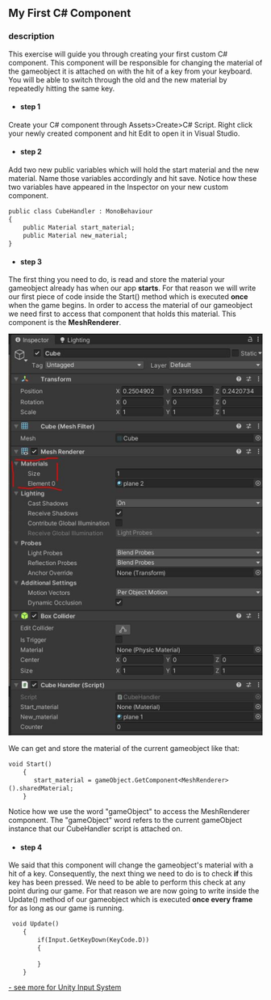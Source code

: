## My First C# Component

### description

This exercise will guide you through creating your first custom C# component. This component will be responsible for changing the material of the gameobject it is attached on with the hit of a key from your keyboard. You will be able to switch through the old and the new material by repeatedly hitting the same key.

>

* #### step 1
Create your C# component through Assets>Create>C# Script. Right click your newly created component and hit Edit to open it in Visual Studio. 

* #### step 2
Add two new public variables which will hold the start material and the new material. Name those variables accordingly and hit save. Notice how these two variables have appeared in the Inspector on your new custom component.
```
public class CubeHandler : MonoBehaviour
{
    public Material start_material;
    public Material new_material;
}
```

* #### step 3
The first thing you need to do, is read and store the material your gameobject already has when our app **starts**. For that reason we will write our first piece of code inside the Start() method which is executed **once** when the game begins. In order to access the material of our gameobject we need first to access that component that holds this material. This component is the **MeshRenderer**.

![Image](https://raw.githubusercontent.com/EleanaGrimshaw/unity-basic-training/master/Image%20Links/meshrenderer.JPG)

We can get and store the material of the current gameobject like that:
```
void Start()
    {
       start_material = gameObject.GetComponent<MeshRenderer>().sharedMaterial;
    }
```
Notice how we use the word "gameObject" to access the MeshRenderer component. The "gameObject" word refers to the current gameObject instance that our CubeHandler script is attached on. 

* #### step 4
We said that this component will change the gameobject's material with a hit of a key. Consequently, the next thing we need to do is to check **if** this key has been pressed. We need to be able to perform this check at any point during our game. For that reason we are now going to write inside the Update() method of our gameobject which is executed **once every frame** for as long as our game is running. 
```
 void Update()
    {
        if(Input.GetKeyDown(KeyCode.D))
        {
            
        }
    }
```
   [- see more for Unity Input System](https://docs.unity3d.com/ScriptReference/Input.html)
